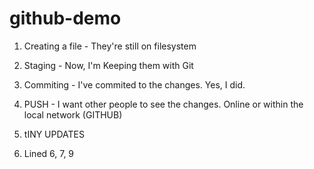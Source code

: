 # github-demo

1.  Creating a file - They're still on filesystem
2.  Staging - Now, I'm Keeping them with Git
3.  Commiting - I've commited to the changes. Yes, I did.


4.  PUSH - I want other people to see the changes. Online or within the local network (GITHUB)
5. tINY UPDATES
6. Lined 6, 7, 9
 